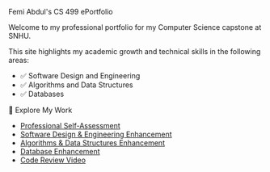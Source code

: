  Femi Abdul's CS 499 ePortfolio

Welcome to my professional portfolio for my Computer Science capstone at SNHU.

This site highlights my academic growth and technical skills in the following areas:

- ✅ Software Design and Engineering
- ✅ Algorithms and Data Structures
- ✅ Databases

 🔗 Explore My Work

- [Professional Self-Assessment](self-assessment.md)
- [Software Design & Engineering Enhancement](enhancement1/)
- [Algorithms & Data Structures Enhancement](enhancement2/)
- [Database Enhancement](enhancement3/)
- [Code Review Video](video.md)


